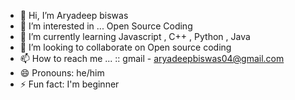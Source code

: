 - 👋 Hi, I’m Aryadeep biswas
- 👀 I’m interested in ... Open Source Coding
- 🌱 I’m currently learning Javascript , C++ , Python , Java 
- 💞️ I’m looking to collaborate on Open source coding
- 📫 How to reach me ... :: gmail - aryadeepbiswas04@gmail.com
- 😄 Pronouns: he/him
- ⚡ Fun fact: I'm beginner

<!---
Aryadeep2116/Aryadeep2116 is a ✨ special ✨ repository because its `README.md` (this file) appears on your GitHub profile.
You can click the Preview link to take a look at your changes.
--->

